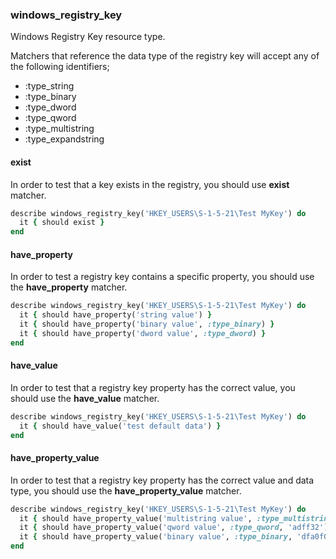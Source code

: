### <a name="windows_registry_key">windows\_registry\_key</a>

Windows Registry Key resource type.

Matchers that reference the data type of the registry key will accept any of the following identifiers;
 
- :type_string
- :type_binary
- :type_dword
- :type_qword
- :type_multistring
- :type_expandstring


#### exist

In order to test that a key exists in the registry, you should use **exist** matcher.

```ruby
describe windows_registry_key('HKEY_USERS\S-1-5-21\Test MyKey') do
  it { should exist }
end
```

#### have\_property

In order to test a registry key contains a specific property, you should use the **have\_property** matcher.

```ruby
describe windows_registry_key('HKEY_USERS\S-1-5-21\Test MyKey') do
  it { should have_property('string value') }
  it { should have_property('binary value', :type_binary) }
  it { should have_property('dword value', :type_dword) }
end
```

#### have_value

In order to test that a registry key property has the correct value, you should use the **have\_value** matcher.

```ruby
describe windows_registry_key('HKEY_USERS\S-1-5-21\Test MyKey') do
  it { should have_value('test default data') }
end
```

#### have\_property\_value

In order to test that a registry key property has the correct value and data type, you should use the **have\_property\_value** matcher.

```ruby
describe windows_registry_key('HKEY_USERS\S-1-5-21\Test MyKey') do
  it { should have_property_value('multistring value', :type_multistring, "test\nmulti\nstring\ndata") }
  it { should have_property_value('qword value', :type_qword, 'adff32') }
  it { should have_property_value('binary value', :type_binary, 'dfa0f066') }
end
```


